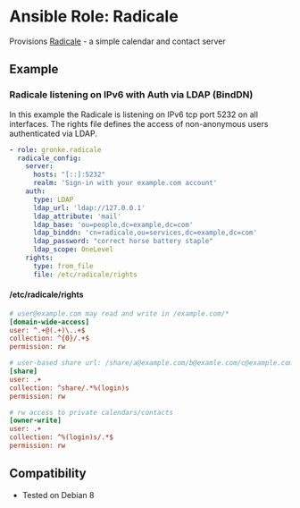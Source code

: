 Ansible Role: Radicale
======================

Provisions [Radicale](http://radicale.org/) - a simple calendar and contact server

Example
-------

### Radicale listening on IPv6 with Auth via LDAP (BindDN)

In this example the Radicale is listening on IPv6 tcp port 5232 on all interfaces. The rights file defines the access of non-anonymous users authenticated via LDAP.

```yaml
- role: gronke.radicale
  radicale_config:
    server:
      hosts: "[::]:5232"
      realm: 'Sign-in with your example.com account'
    auth:
      type: LDAP
      ldap_url: 'ldap://127.0.0.1'
      ldap_attribute: 'mail'
      ldap_base: 'ou=people,dc=example,dc=com'
      ldap_binddn: 'cn=radicale,ou=services,dc=example,dc=com'
      ldap_password: "correct horse battery staple"
      ldap_scope: OneLevel
    rights:
      type: from_file
      file: /etc/radicale/rights
```

#### /etc/radicale/rights
```ini
# user@example.com may read and write in /example.com/*
[domain-wide-access]
user: ^.+@(.+)\..+$
collection: ^{0}/.+$
permission: rw

# user-based share url: /share/a@example.com/b@examle.com/c@example.com/
[share]
user: .+
collection: ^share/.*%(login)s
permission: rw

# rw access to private calendars/contacts
[owner-write]
user: .+
collection: ^%(login)s/.*$
permission: rw
```

Compatibility
-------------

- Tested on Debian 8
